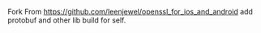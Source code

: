 Fork From https://github.com/leenjewel/openssl_for_ios_and_android
add protobuf and other lib build for self.
